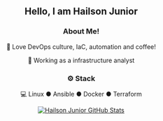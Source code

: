 <div align="center">
<h2>Hello, I am Hailson Junior</h2>

<h3>  About Me!</h3>

  🙋 Love DevOps culture, IaC, automation and coffee!
  
  💼 Working as a infrastructure analyst 

<h3>⚙️ Stack</h3>

  💻 Linux ● Ansible ● Docker ● Terraform 

[![Hailson Junior GitHub Stats](https://github-readme-stats.vercel.app/api?username=hailsonjunior&show_icons=true)](https://github.com/hailsonjunior)
